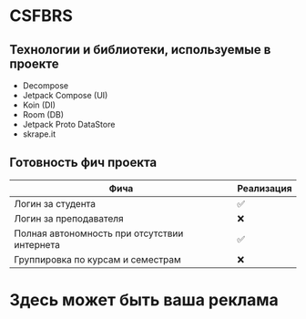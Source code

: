 # CSFBRS

## Технологии и библиотеки, используемые в проекте

- Decompose
- Jetpack Compose (UI)
- Koin (DI)
- Room (DB)
- Jetpack Proto DataStore
- skrape.it

## Готовность фич проекта

| Фича                                         | Реализация         |
|----------------------------------------------|--------------------|
| Логин за студента                            | :white_check_mark: |
| Логин за преподавателя                       | :x:                |
| Полная автономность при отсутствии интернета | :white_check_mark: |
| Группировка по курсам и семестрам            | :x:                |

# Здесь может быть ваша реклама
